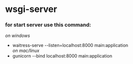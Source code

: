# wsgi-server
### for start server use this command:
*on windows*
* waitress-serve --listen=localhost:8000 main:application\
*on mac/linux*
* gunicorn --bind localhost:8000 main:application
